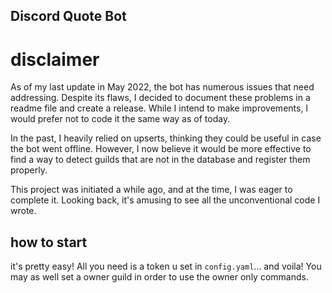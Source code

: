 ## Discord Quote Bot

# disclaimer

As of my last update in May 2022, the bot has numerous issues that need addressing. Despite its flaws, I decided to document these problems in a readme file and create a release. While I intend to make improvements, I would prefer not to code it the same way as of today.

In the past, I heavily relied on upserts, thinking they could be useful in case the bot went offline. However, I now believe it would be more effective to find a way to detect guilds that are not in the database and register them properly.

This project was initiated a while ago, and at the time, I was eager to complete it. Looking back, it's amusing to see all the unconventional code I wrote.


## how to start

it's pretty easy! All you need is a token u set in `config.yaml`... and voila! 
You may as well set a owner guild in order to use the owner only commands.
